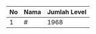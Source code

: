 | No | Nama            | Jumlah Level |
|----|-----------------|--------------|
| 1  | #    |    1968        |
